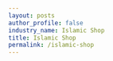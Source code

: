 ```yaml
---
layout: posts 
author_profile: false 
industry_name: Islamic Shop
title: Islamic Shop
permalink: /islamic-shop
---
```

